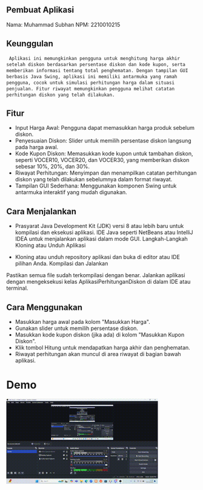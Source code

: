 ## Pembuat Aplikasi
Nama: Muhammad Subhan
NPM: 2210010215

## Keunggulan
     Aplikasi ini memungkinkan pengguna untuk menghitung harga akhir setelah diskon berdasarkan persentase diskon dan kode kupon, serta memberikan informasi tentang total penghematan. Dengan tampilan GUI berbasis Java Swing, aplikasi ini memiliki antarmuka yang ramah pengguna, cocok untuk simulasi perhitungan harga dalam situasi penjualan. Fitur riwayat memungkinkan pengguna melihat catatan perhitungan diskon yang telah dilakukan.

## Fitur
- Input Harga Awal: Pengguna dapat memasukkan harga produk sebelum diskon.
- Penyesuaian Diskon: Slider untuk memilih persentase diskon langsung pada harga awal.
- Kode Kupon Diskon: Memasukkan kode kupon untuk tambahan diskon, seperti VOCER10, VOCER20, dan VOCER30, yang memberikan diskon sebesar 10%, 20%, dan 30%.
- Riwayat Perhitungan: Menyimpan dan menampilkan catatan perhitungan diskon yang telah dilakukan sebelumnya dalam format riwayat.
- Tampilan GUI Sederhana: Menggunakan komponen Swing untuk antarmuka interaktif yang mudah digunakan.

## Cara Menjalankan
- Prasyarat
Java Development Kit (JDK) versi 8 atau lebih baru untuk kompilasi dan eksekusi aplikasi.
IDE Java seperti NetBeans atau IntelliJ IDEA untuk menjalankan aplikasi dalam mode GUI.
Langkah-Langkah
Kloning atau Unduh Aplikasi

- Kloning atau unduh repository aplikasi dan buka di editor atau IDE pilihan Anda.
Kompilasi dan Jalankan

Pastikan semua file sudah terkompilasi dengan benar.
Jalankan aplikasi dengan mengeksekusi kelas AplikasiPerhitunganDiskon di dalam IDE atau terminal.

## Cara Menggunakan
- Masukkan harga awal pada kolom "Masukkan Harga".
- Gunakan slider untuk memilih persentase diskon.
- Masukkan kode kupon diskon (jika ada) di kolom "Masukkan Kupon Diskon".
- Klik tombol Hitung untuk mendapatkan harga akhir dan penghematan.
- Riwayat perhitungan akan muncul di area riwayat di bagian bawah aplikasi.

# Demo
![App Screenshot](img/Tugas3AplikasiPerhitunganDiskon.gif)

  
